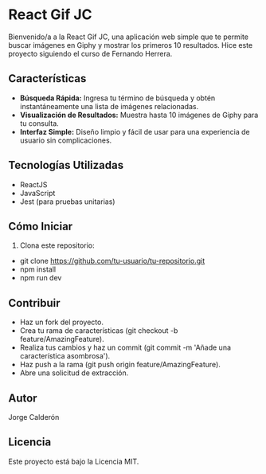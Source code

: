 # React Gif JC

Bienvenido/a a la React Gif JC, una aplicación web simple que te permite buscar imágenes en Giphy y mostrar los primeros 10 resultados. Hice este proyecto siguiendo el curso de Fernando Herrera.

## Características

- **Búsqueda Rápida:** Ingresa tu término de búsqueda y obtén instantáneamente una lista de imágenes relacionadas.
- **Visualización de Resultados:** Muestra hasta 10 imágenes de Giphy para tu consulta.
- **Interfaz Simple:** Diseño limpio y fácil de usar para una experiencia de usuario sin complicaciones.

## Tecnologías Utilizadas

- ReactJS
- JavaScript
- Jest (para pruebas unitarias)

## Cómo Iniciar

1. Clona este repositorio:

- git clone https://github.com/tu-usuario/tu-repositorio.git
- npm install
- npm run dev

## Contribuir

- Haz un fork del proyecto.
- Crea tu rama de características (git checkout -b feature/AmazingFeature).
- Realiza tus cambios y haz un commit (git commit -m 'Añade una característica asombrosa').
- Haz push a la rama (git push origin feature/AmazingFeature).
- Abre una solicitud de extracción.

## Autor

Jorge Calderón

## Licencia

Este proyecto está bajo la Licencia MIT.